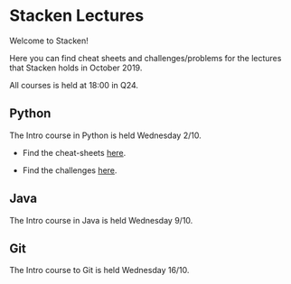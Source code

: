 # Stacken Lectures

Welcome to Stacken!

Here you can find cheat sheets and challenges/problems for the lectures that Stacken holds in October 2019.

All courses is held at 18:00 in Q24. 

## Python

The Intro course in Python is held Wednesday 2/10.

* Find the cheat-sheets [here](https://github.com/Alexander-Hjelm/stacken-lectures/tree/master/intro-python/fusklappar).

* Find the challenges [here]([https://github.com/Alexander-Hjelm/stacken-lectures/tree/master/intro-python/%C3%B6vningar](https://github.com/Alexander-Hjelm/stacken-lectures/tree/master/intro-python/övningar)).

## Java

The Intro course in Java is held Wednesday 9/10.

## Git

The Intro course to Git is held Wednesday 16/10.